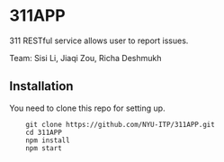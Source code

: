 # 311APP

311 RESTful service allows user to report issues.

Team: Sisi Li, Jiaqi Zou, Richa Deshmukh

## Installation

You need to clone this repo for setting up.
```shell
    git clone https://github.com/NYU-ITP/311APP.git
    cd 311APP
    npm install
    npm start
```